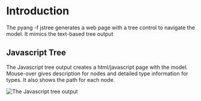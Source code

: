 # Introduction #

The pyang -f jstree generates a web page with a tree control to navigate the model.
It mimics the text-based tree output
## Javascript Tree ##
The Javascript tree output creates a html/javascript page with the model.
Mouse-over gives description for nodes and detailed type information for types.
It also shows the path for each node.

![The Javascript tree output](https://raw.githubusercontent.com/mbj4668/pyang/master/doc/img/if-jstree.png)
